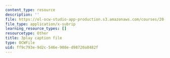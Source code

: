 ```yaml
---
content_type: resource
description: ''
file: https://ol-ocw-studio-app-production.s3.amazonaws.com/courses/20-219-becoming-the-next-bill-nye-writing-and-hosting-the-educational-show-january-iap-2015/ff9c793e9d2c546e908ed98720a8482f_zIkFlvzJLNY.vtt
file_type: application/x-subrip
learning_resource_types: []
resourcetype: Other
title: 3play caption file
type: OCWFile
uid: ff9c793e-9d2c-546e-908e-d98720a8482f
---
```

